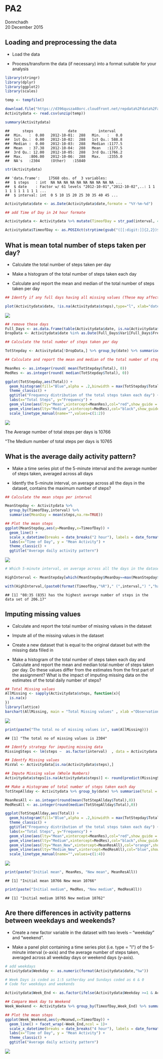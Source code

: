 # PA2
Donnchadh  
20 December 2015  

## Loading and preprocessing the data

* Load the data  

* Process/transform the data (if necessary) into a format suitable for your analysis  


```r
library(stringr)
library(dplyr)
library(ggplot2)
library(scales)

temp <- tempfile()

download.file("https://d396qusza40orc.cloudfront.net/repdata%2Fdata%2Factivity.zip",temp, mode="wb")
Activitydata <- read.csv(unzip(temp))  

summary(Activitydata)
```

```
##      steps                date          interval     
##  Min.   :  0.00   2012-10-01:  288   Min.   :   0.0  
##  1st Qu.:  0.00   2012-10-02:  288   1st Qu.: 588.8  
##  Median :  0.00   2012-10-03:  288   Median :1177.5  
##  Mean   : 37.38   2012-10-04:  288   Mean   :1177.5  
##  3rd Qu.: 12.00   2012-10-05:  288   3rd Qu.:1766.2  
##  Max.   :806.00   2012-10-06:  288   Max.   :2355.0  
##  NA's   :2304     (Other)   :15840
```

```r
str(Activitydata)
```

```
## 'data.frame':	17568 obs. of  3 variables:
##  $ steps   : int  NA NA NA NA NA NA NA NA NA NA ...
##  $ date    : Factor w/ 61 levels "2012-10-01","2012-10-02",..: 1 1 1 1 1 1 1 1 1 1 ...
##  $ interval: int  0 5 10 15 20 25 30 35 40 45 ...
```

```r
Activitydata$date <- as.Date(Activitydata$date,formate = "%Y-%m-%d")

## add Time of Day in 24 hour formate

Activitydata <- Activitydata %>% mutate(TimeofDay = str_pad(interval, 4, pad = "0"))

Activitydata$TimeofDay <- as.POSIXct(strptime(gsub("([[:digit:]]{2,2})$", ":\\1", Activitydata$TimeofDay),format = "%R"))
```

## What is mean total number of steps taken per day?

* Calculate the total number of steps taken per day

* Make a histogram of the total number of steps taken each day

* Calculate and report the mean and median of the total number of steps taken per day


```r
## Identfy if any full days having all missing values (These may affect the mean by providing 0 values for theses days)

plot(Activitydata$date, !is.na(Activitydata$steps),type="l", xlab="date",ylab="Complete Data", main="Days with no activity")
```

![](PA2_Template_files/figure-html/unnamed-chunk-2-1.png) 

```r
## remove these days
Full_Days <- as.data.frame(table(Activitydata$date, is.na(Activitydata$steps)))
DropData <- Activitydata$date %in% as.Date(Full_Days$Var1[Full_Days$Freq==288 & Full_Days$Var2=="TRUE"])

## Calculate the total number of steps taken per day

TotStepday <- Activitydata[!DropData,] %>% group_by(date) %>% summarise(Total = sum(steps, na.rm = TRUE))

## Calculate and report the mean and median of the total number of steps taken per day

MeanRes <- as.integer(round( mean(TotStepday$Total), 0))
MedRes <- as.integer(round( median(TotStepday$Total), 0))

ggplot(TotStepday,aes(Total)) + 
  geom_histogram(fill="Blue",alpha = .2,binwidth = max(TotStepday$Total)/12) + 
  theme_classic() +
  ggtitle("Frequency distribution of the total steps taken each day") +
  labs(x="Total Steps", y="Frequency") +
  geom_vline(aes(lty="Mean",xintercept=MeanRes),col="red",show_guide = TRUE) +
  geom_vline(aes(lty="Medium",xintercept=MedRes),col="black",show_guide = TRUE) +
  scale_linetype_manual(name="",values=c(1:2))
```

![](PA2_Template_files/figure-html/unnamed-chunk-2-2.png) 

The Average number of total steps per days is 10766

"The Medium number of total steps per days is 10765


## What is the average daily activity pattern?

* Make a time series plot of the 5-minute interval and the average number of steps taken, averaged across all days  

* Identfy the 5-minute interval, on average across all the days in the dataset, contains the maximum number of steps?


```r
## Calculate the mean steps per interval

MeanStepday <- Activitydata %>%
  group_by(TimeofDay,interval) %>% 
  summarise(MeanDay = mean(steps,na.rm=TRUE))

## Plot the mean steps 
ggplot(MeanStepday,aes(y=MeanDay,x=TimeofDay)) + 
  geom_line() + 
  scale_x_datetime(breaks = date_breaks("2 hour"), labels = date_format("%H:%M")) + 
  labs(x="Time of Day", y = "Mean Activity") + 
  theme_classic() +
  ggtitle("Average daily activity pattern")
```

![](PA2_Template_files/figure-html/unnamed-chunk-3-1.png) 

```r
# Which 5-minute interval, on average across all the days in the dataset, contains the maximum number of steps?

HighInterval <- MeanStepday[which(MeanStepday$MeanDay==max(MeanStepday$MeanDay)),]

with(HighInterval,(paste0(format(TimeofDay,"%R")," (",interval,") ","has the highest average number of steps in the data set of ",round(MeanDay,2))))
```

```
## [1] "08:35 (835) has the highest average number of steps in the data set of 206.17"
```

## Imputing missing values

* Calculate and report the total number of missing values in the dataset  

* Impute all of the missing values in the dataset  

* Create a new dataset that is equal to the original dataset but with the missing data filled in  

* Make a histogram of the total number of steps taken each day and Calculate and report the mean and median total number of steps taken per day. Do these values differ from the estimates from the first part of the assignment? What is the impact of imputing missing data on the estimates of the total daily number of steps?



```r
## Total Missing values
AllMissing <- sapply(Activitydata$steps, function(x){
  is.na(x)
})
library(lattice)
barchart(AllMissing, main = "Total Missing values" , xlab ="Observations")
```

![](PA2_Template_files/figure-html/unnamed-chunk-4-1.png) 

```r
print(paste("The total no of missing values is", sum(AllMissing)))
```

```
## [1] "The total no of missing values is 2304"
```

```r
## Identfy strategy for imputing missing data 
MissingSteps <- lm(steps ~  as.factor(interval)  , data = Activitydata )

## Identfy Missing values
MisVal <- Activitydata[is.na(Activitydata$steps),]

## Impute Missing value (Whole Numbers)
Activitydata$steps[is.na(Activitydata$steps)] <- round(predict(MissingSteps,MisVal),0)

## Make a Histograme of total number of steps taken each day
TotStepAllday <- Activitydata %>% group_by(date) %>% summarise(Total = sum(steps,na.rm=TRUE))

MeanResAll <- as.integer(round(mean(TotStepAllday$Total),0))
MedResAll <- as.integer(round(median(TotStepAllday$Total),0))

ggplot(TotStepAllday,aes(Total)) + 
  geom_histogram(fill="Blue",alpha = .2,binwidth = max(TotStepday$Total)/12) + 
  theme_classic() +
  ggtitle("Frequency distribution of the total steps taken each day") +
  labs(x="Total Steps", y="Frequency") +
  geom_vline(aes(lty="Mean",xintercept=MeanRes),col="red",show_guide = TRUE) +
  geom_vline(aes(lty="Medium",xintercept=MedRes),col="black",show_guide = TRUE) +
  geom_vline(aes(lty="Mean_New",xintercept=MeanResAll),col="orange",show_guide = TRUE) +
  geom_vline(aes(lty="Medium_New",xintercept=MedResAll),col="blue",show_guide = TRUE) +
  scale_linetype_manual(name="",values=c(1:4))
```

![](PA2_Template_files/figure-html/unnamed-chunk-4-2.png) 

```r
print(paste("Initial mean", MeanRes, "New mean", MeanResAll))
```

```
## [1] "Initial mean 10766 New mean 10766"
```

```r
print(paste("Initial medium", MedRes, "New medium", MedResAll))
```

```
## [1] "Initial medium 10765 New medium 10762"
```


## Are there differences in activity patterns between weekdays and weekends?

* Create a new factor variable in the dataset with two levels – “weekday” and “weekend”.

* Make a panel plot containing a time series plot (i.e. type = "l") of the 5-minute interval (x-axis) and the average number of steps taken, averaged across all weekday days or weekend days (y-axis).


```r
# add weekdays 
Activitydata$Weekday <- as.numeric(format(Activitydata$date,"%w"))

# Week Days is coded as 1:5 satherday and Sundays coded as 6 & 0
# Code for weekdays and weekends

Activitydata$Week_End <- as.factor(ifelse(Activitydata$Weekday >=1 & Activitydata$Weekday <= 5, "WeekDay","Weekend" ))

## Compare Week day to Weekend
Week_Weekend <- Activitydata %>% group_by(TimeofDay,Week_End) %>% summarise(Meanwd = mean(steps,na.rm=TRUE))

## Plot the mean steps 
ggplot(Week_Weekend,aes(y=Meanwd,x=TimeofDay)) + 
  geom_line() + facet_wrap(~Week_End,ncol = 1)+
  scale_x_datetime(breaks = date_breaks("4 hour"), labels = date_format("%H:%M")) + 
  labs(x="Time of Day", y = "Mean Activity") + 
  theme_classic() +
  ggtitle("Average daily activity pattern")
```

![](PA2_Template_files/figure-html/unnamed-chunk-5-1.png) 

